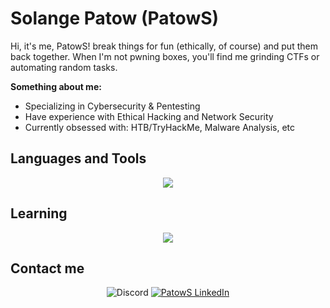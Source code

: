 <!-- HEADER -->
# Solange Patow (PatowS) 

<p align="center" dir="auto"> 

  
Hi, it's me, PatowS!  break things for fun (ethically, of course) and put them back together. When I'm not pwning boxes, you'll find me grinding CTFs or automating random tasks.

**Something about me:**

- Specializing in Cybersecurity & Pentesting
- Have experience with Ethical Hacking and Network Security
- Currently obsessed with: HTB/TryHackMe, Malware Analysis, etc


</p>



## Languages and Tools 

<p align="center">
  <a href="https://skillicons.dev">
    <img src="https://skillicons.dev/icons?i=py,git,linux,docker,cpp,aws,idea,pycharm,java,js,vscode,spring,angular,ts,kali,mongodb,mysql,npm,nodejs&perline=7" />
  </a>
</p>

## Learning

<p align="center">
  <a href="https://skillicons.dev">
    <img src="https://skillicons.dev/icons?i=arch,azure,kubernetes,pnpm,redhat,rust&perline=7" />
  </a>
</p>


## Contact me
<div align="center" style="text-align:center">
    <a>
        <img src="https://img.shields.io/badge/-patow__s-404EED?style=for-the-badge&logo=Discord&logoColor=white"
            alt=" Discord">
    </a>
    </a>
    <a href="https://www.linkedin.com/in/solange-patowg/">
        <img src="https://img.shields.io/badge/LinkedIn-0A66C2?style=for-the-badge&logo=linkedin&logoColor=white"
            alt="PatowS LinkedIn">
    </a>
</div>  




